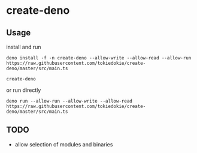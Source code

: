 # create-deno

## Usage

install and run

```
deno install -f -n create-deno --allow-write --allow-read --allow-run https://raw.githubusercontent.com/tokiedokie/create-deno/master/src/main.ts

create-deno
```

or run directly

```
deno run --allow-run --allow-write --allow-read https://raw.githubusercontent.com/tokiedokie/create-deno/master/src/main.ts
```

## TODO

- allow selection of modules and binaries
